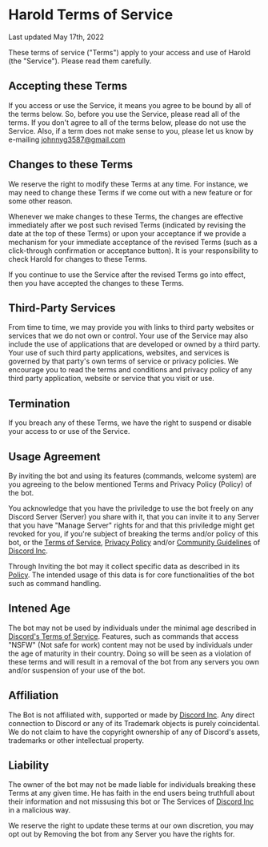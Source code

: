 # Harold Terms of Service
Last updated May 17th, 2022

These terms of service ("Terms") apply to your access and use of Harold (the "Service"). Please read them carefully.

## Accepting these Terms

If you access or use the Service, it means you agree to be bound by all of the terms below. So, before you use the Service, please read all of the terms. If you don't agree to all of the terms below, please do not use the Service. Also, if a term does not make sense to you, please let us know by e-mailing johnnyg3587@gmail.com

## Changes to these Terms

We reserve the right to modify these Terms at any time. For instance, we may need to change these Terms if we come out with a new feature or for some other reason.

Whenever we make changes to these Terms, the changes are effective immediately after we post such revised Terms (indicated by revising the date at the top of these Terms) or upon your acceptance if we provide a mechanism for your immediate acceptance of the revised Terms (such as a click-through confirmation or acceptance button). It is your responsibility to check Harold for changes to these Terms.

If you continue to use the Service after the revised Terms go into effect, then you have accepted the changes to these Terms.

## Third-Party Services

From time to time, we may provide you with links to third party websites or services that we do not own or control. Your use of the Service may also include the use of applications that are developed or owned by a third party. Your use of such third party applications, websites, and services is governed by that party's own terms of service or privacy policies. We encourage you to read the terms and conditions and privacy policy of any third party application, website or service that you visit or use.

## Termination

If you breach any of these Terms, we have the right to suspend or disable your access to or use of the Service.

## Usage Agreement

By inviting the bot and using its features (commands, welcome system) are you agreeing to the below mentioned Terms and Privacy Policy (Policy) of the bot.

You acknowledge that you have the priviledge to use the bot freely on any Discord Server (Server) you share with it, that you can invite it to any Server that you have "Manage Server" rights for and that this priviledge might get revoked for you, if you're subject of breaking the terms and/or policy of this bot, or the [Terms of Service](https://discord.com/terms), [Privacy Policy](https://discord.com/privacy) and/or [Community Guidelines](https://discord.com/guidelines) of [Discord Inc](https://discord.com).

Through Inviting the bot may it collect specific data as described in its [Policy](https://github.com/TheHaroldBot/Harold/blob/main/PRIVACY.md).
The intended usage of this data is for core functionalities of the bot such as command handling.

## Intened Age

The bot may not be used by individuals under the minimal age described in [Discord's Terms of Service](https://discord.com/terms).
Features, such as commands that access "NSFW" (Not safe for work) content may not be used by individuals under the age of maturity in their country. Doing so will be seen as a violation of these terms and will result in a removal of the bot from any servers you own and/or suspension of your use of the bot.

## Affiliation

The Bot is not affiliated with, supported or made by [Discord Inc](https://discord.com).
Any direct connection to Discord or any of its Trademark objects is purely coincidental. We do not claim to have the copyright ownership of any of Discord's assets, trademarks or other intellectual property.

## Liability

The owner of the bot may not be made liable for individuals breaking these Terms at any given time.
He has faith in the end users being truthfull about their information and not missusing this bot or The Services of [Discord Inc](https://discord.com) in a malicious way.

We reserve the right to update these terms at our own discretion, you may opt out by Removing the bot from any Server you have the rights for.

